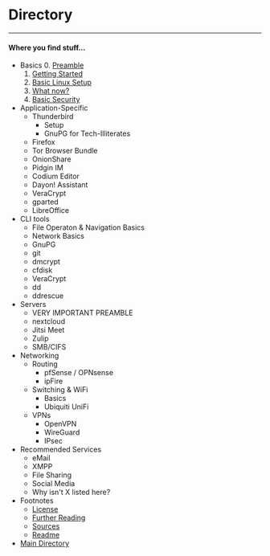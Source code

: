 # Directory

---

#### Where you find stuff...

- Basics 
  0. [Preamble](/basics/0-preamble.md)
  1. [Getting Started](/basics/1-getting-started.md) 
  2. [Basic Linux Setup](/basics/2-basic-linux-setup.md)
  3. [What now?](/basics/3-what-now.md)
  4. [Basic Security](/basics/4-basic-security.md)
- Application-Specific
  - Thunderbird
    - Setup
    - GnuPG for Tech-Illiterates
  - Firefox
  - Tor Browser Bundle
  - OnionShare
  - Pidgin IM
  - Codium Editor
  - Dayon! Assistant
  - VeraCrypt
  - gparted
  - LibreOffice
- CLI tools
  - File Operaton & Navigation Basics
  - Network Basics
  - GnuPG
  - git
  - dmcrypt
  - cfdisk
  - VeraCrypt
  - dd
  - ddrescue
- Servers
  - VERY IMPORTANT PREAMBLE
  - nextcloud
  - Jitsi Meet
  - Zulip
  - SMB/CIFS
- Networking
  - Routing
    - pfSense / OPNsense
    - ipFire
  - Switching & WiFi
    - Basics
    - Ubiquiti UniFi
  - VPNs
    - OpenVPN
    - WireGuard
    - IPsec
- Recommended Services
  - eMail
  - XMPP
  - File Sharing
  - Social Media
  - Why isn't X listed here?
- Footnotes
  - [License](LICENSE.md)
  - [Further Reading](further-reading.md)
  - [Sources](sources.md)
  - [Readme](README.md)
- [Main Directory](directory.md)